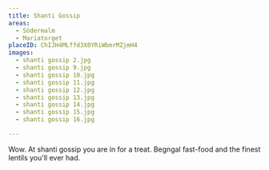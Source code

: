 ```yaml
---
title: Shanti Gossip
areas:
  - Södermalm
  - Mariatorget
placeID: ChIJH4MLffd3X0YRiWbmrMZjmH4
images:
  - shanti gossip 2.jpg
  - shanti gossip 9.jpg
  - shanti gossip 10.jpg
  - shanti gossip 11.jpg
  - shanti gossip 12.jpg
  - shanti gossip 13.jpg
  - shanti gossip 14.jpg
  - shanti gossip 15.jpg
  - shanti gossip 16.jpg

---
```

Wow. At shanti gossip you are in for a treat. Begngal fast-food and the finest lentils you'll ever had.
